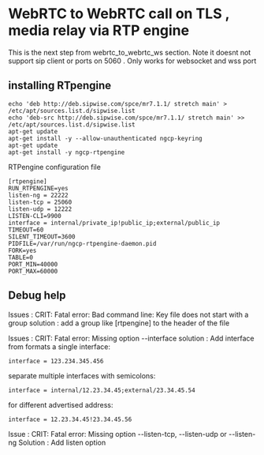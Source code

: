 # WebRTC to WebRTC call on TLS , media relay via RTP engine 

This is the next step from webrtc_to_webrtc_ws section.
Note it doesnt not support sip client or ports on 5060 . Only works for websocket and wss port

## installing RTpengine
```
echo 'deb http://deb.sipwise.com/spce/mr7.1.1/ stretch main' > /etc/apt/sources.list.d/sipwise.list
echo 'deb-src http://deb.sipwise.com/spce/mr7.1.1/ stretch main' >> /etc/apt/sources.list.d/sipwise.list
apt-get update
apt-get install -y --allow-unauthenticated ngcp-keyring
apt-get update
apt-get install -y ngcp-rtpengine
```
RTPengine configuration file 
```
[rtpengine]
RUN_RTPENGINE=yes
listen-ng = 22222
listen-tcp = 25060
listen-udp = 12222
LISTEN-CLI=9900
interface = internal/private_ip!public_ip;external/public_ip
TIMEOUT=60
SILENT_TIMEOUT=3600
PIDFILE=/var/run/ngcp-rtpengine-daemon.pid
FORK=yes
TABLE=0
PORT_MIN=40000
PORT_MAX=60000
```

## Debug help

Issues : CRIT: Fatal error: Bad command line: Key file does not start with a group
solution : add a group like [rtpengine] to the header of the file 

Issues : CRIT: Fatal error: Missing option --interface
solution : Add interface from formats 
a single interface:
```
interface = 123.234.345.456
```
separate multiple interfaces with semicolons:
```
interface = internal/12.23.34.45;external/23.34.45.54
```
for different advertised address:
```
interface = 12.23.34.45!23.34.45.56
```
Issue : CRIT: Fatal error: Missing option --listen-tcp, --listen-udp or --listen-ng
Solution : Add listen option 
